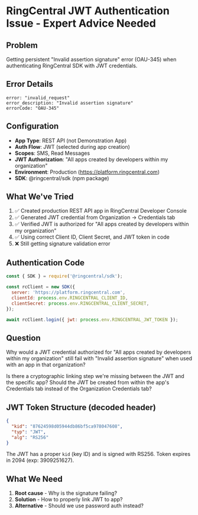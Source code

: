 # RingCentral JWT Authentication Issue - Expert Advice Needed

## Problem
Getting persistent "Invalid assertion signature" error (OAU-345) when authenticating RingCentral SDK with JWT credentials.

## Error Details
```
error: "invalid_request"
error_description: "Invalid assertion signature"
errorCode: "OAU-345"
```

## Configuration
- **App Type**: REST API (not Demonstration App)
- **Auth Flow**: JWT (selected during app creation)
- **Scopes**: SMS, Read Messages
- **JWT Authorization**: "All apps created by developers within my organization"
- **Environment**: Production (https://platform.ringcentral.com)
- **SDK**: @ringcentral/sdk (npm package)

## What We've Tried
1. ✅ Created production REST API app in RingCentral Developer Console
2. ✅ Generated JWT credential from Organization → Credentials tab
3. ✅ Verified JWT is authorized for "All apps created by developers within my organization"
4. ✅ Using correct Client ID, Client Secret, and JWT token in code
5. ❌ Still getting signature validation error

## Authentication Code
```javascript
const { SDK } = require('@ringcentral/sdk');

const rcClient = new SDK({
  server: 'https://platform.ringcentral.com',
  clientId: process.env.RINGCENTRAL_CLIENT_ID,
  clientSecret: process.env.RINGCENTRAL_CLIENT_SECRET,
});

await rcClient.login({ jwt: process.env.RINGCENTRAL_JWT_TOKEN });
```

## Question
Why would a JWT credential authorized for "All apps created by developers within my organization" still fail with "Invalid assertion signature" when used with an app in that organization?

Is there a cryptographic linking step we're missing between the JWT and the specific app? Should the JWT be created from within the app's Credentials tab instead of the Organization Credentials tab?

## JWT Token Structure (decoded header)
```json
{
  "kid": "87624598d05944db86bf5ca978047608",
  "typ": "JWT",
  "alg": "RS256"
}
```

The JWT has a proper `kid` (key ID) and is signed with RS256. Token expires in 2094 (exp: 3909251627).

## What We Need
1. **Root cause** - Why is the signature failing?
2. **Solution** - How to properly link JWT to app?
3. **Alternative** - Should we use password auth instead?
